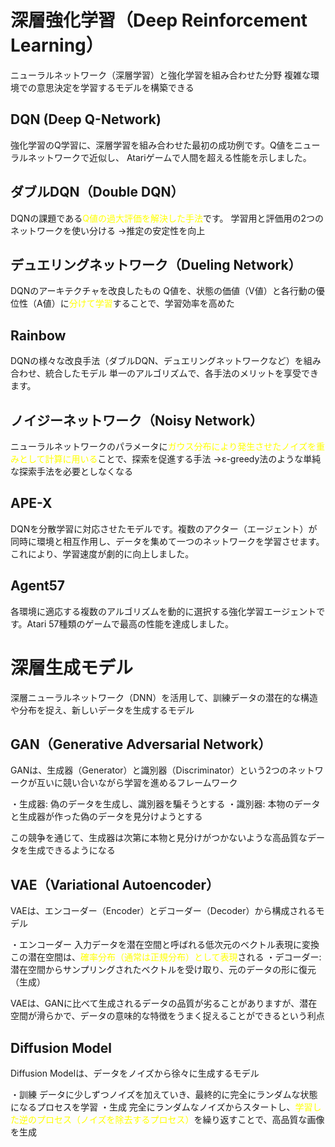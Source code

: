 # 深層強化学習（Deep Reinforcement Learning）
ニューラルネットワーク（深層学習）と強化学習を組み合わせた分野
複雑な環境での意思決定を学習するモデルを構築できる
## DQN (Deep Q-Network)
強化学習のQ学習に、深層学習を組み合わせた最初の成功例です。Q値をニューラルネットワークで近似し、 Atariゲームで人間を超える性能を示しました。
## ダブルDQN（Double DQN）
DQNの課題である<font color="#ffff00">Q値の過大評価を解決した手法</font>です。
学習用と評価用の2つのネットワークを使い分ける
→推定の安定性を向上
## デュエリングネットワーク（Dueling Network）
DQNのアーキテクチャを改良したもの
Q値を、状態の価値（V値）と各行動の優位性（A値）に<font color="#ffff00">分けて学習</font>することで、学習効率を高めた
## Rainbow
DQNの様々な改良手法（ダブルDQN、デュエリングネットワークなど）を組み合わせ、統合したモデル
単一のアルゴリズムで、各手法のメリットを享受できます。
## ノイジーネットワーク（Noisy Network）
ニューラルネットワークのパラメータに<font color="#ffff00">ガウス分布により発生させたノイズを重みとして計算に用いる</font>ことで、探索を促進する手法
→ε-greedy法のような単純な探索手法を必要としなくなる
## APE-X
DQNを分散学習に対応させたモデルです。複数のアクター（エージェント）が同時に環境と相互作用し、データを集めて一つのネットワークを学習させます。これにより、学習速度が劇的に向上しました。
## Agent57
各環境に適応する複数のアルゴリズムを動的に選択する強化学習エージェントです。Atari 57種類のゲームで最高の性能を達成しました。
# 深層生成モデル
深層ニューラルネットワーク（DNN）を活用して、訓練データの潜在的な構造や分布を捉え、新しいデータを生成するモデル
## GAN（Generative Adversarial Network）
GANは、生成器（Generator）と識別器（Discriminator）という2つのネットワークが互いに競い合いながら学習を進めるフレームワーク

・生成器: 偽のデータを生成し、識別器を騙そうとする
・識別器: 本物のデータと生成器が作った偽のデータを見分けようとする

この競争を通じて、生成器は次第に本物と見分けがつかないような高品質なデータを生成できるようになる
## VAE（Variational Autoencoder）
VAEは、エンコーダー（Encoder）とデコーダー（Decoder）から構成されるモデル

・エンコーダー
入力データを潜在空間と呼ばれる低次元のベクトル表現に変換
この潜在空間は、<font color="#ffff00">確率分布（通常は正規分布）として表現</font>される
・デコーダー: 潜在空間からサンプリングされたベクトルを受け取り、元のデータの形に復元（生成）

VAEは、GANに比べて生成されるデータの品質が劣ることがありますが、潜在空間が滑らかで、データの意味的な特徴をうまく捉えることができるという利点
## Diffusion Model
Diffusion Modelは、データをノイズから徐々に生成するモデル

・訓練
データに少しずつノイズを加えていき、最終的に完全にランダムな状態になるプロセスを学習
・生成
完全にランダムなノイズからスタートし、<font color="#ffff00">学習した逆のプロセス（ノイズを除去するプロセス）</font>を繰り返すことで、高品質な画像を生成